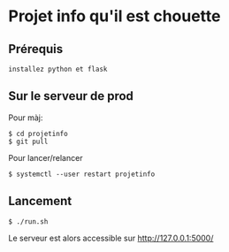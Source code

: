 # Projet info qu'il est chouette

## Prérequis
    installez python et flask
## Sur le serveur de prod
Pour màj:

    $ cd projetinfo
    $ git pull

Pour lancer/relancer

    $ systemctl --user restart projetinfo
## Lancement
    $ ./run.sh
Le serveur est alors accessible sur http://127.0.0.1:5000/
